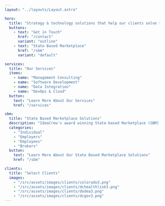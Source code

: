 ```yaml
---
layout: "../layouts/Layout.astro"

hero:
  title: "Strategy & technology solutions that help our clients solve their most important challenges"
  buttons:
    - text: "Get in Touch"
      href: "/contact"
      variant: "outline"
    - text: "State Based Marketplace"
      href: "/sbm"
      variant: "default"

services:
  title: "Our Services"
  items:
    - name: "Management Consulting"
    - name: "Software Development"
    - name: "Data Integration"
    - name: "DevOps & Cloud"
  button:
    text: "Learn More About Our Services"
    href: "/services"

sbm:
  title: "State Based Marketplace Solutions"
  description: "IdeaCrew's award winning State-based Marketplace (SBM) platform is a cloud-based, complete end-to-end ACA-compliant solution for states, employers, employees and individuals to sponsor, shop and enroll in health insurance and other benefits. Our platform's modular, flexible design supports different marketplace needs from Individuals to small business to large group enrollments."
  categories:
    - "Individual"
    - "Employers"
    - "Employees"
    - "Brokers"
  button:
    text: "Learn More About Our State Based Marketplace Solutions"
    href: "/sbm"

clients:
  title: "Select Clients"
  images:
    - "/src/assets/images/clients/colorado3.png"
    - "/src/assets/images/clients/dchealthlink3.png"
    - "/src/assets/images/clients/dodea3.png"
    - "/src/assets/images/clients/dcgov3.png"
---
```

